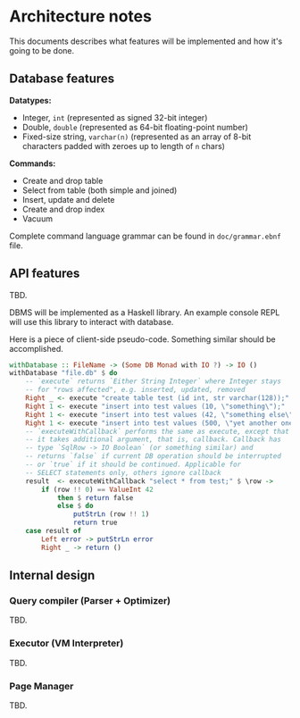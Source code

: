 # Architecture notes

This documents describes what features will be implemented and how it's going
to be done.

## Database features

**Datatypes:**

* Integer, `int` (represented as signed 32-bit integer)
* Double, `double` (represented as 64-bit floating-point number)
* Fixed-size string, `varchar(n)` (represented as an array of 8-bit characters
  padded with zeroes up to length of `n` chars)

**Commands:**

* Create and drop table
* Select from table (both simple and joined)
* Insert, update and delete
* Create and drop index
* Vacuum

Complete command language grammar can be found in `doc/grammar.ebnf` file.

## API features

TBD.

DBMS will be implemented as a Haskell library. An example console REPL will use
this library to interact with database.

Here is a piece of client-side pseudo-code. Something similar should be
accomplished.

```haskell
withDatabase :: FileName -> (Some DB Monad with IO ?) -> IO ()
withDatabase "file.db" $ do
    -- `execute` returns `Either String Integer` where Integer stays
    -- for "rows affected", e.g. inserted, updated, removed
    Right _ <- execute "create table test (id int, str varchar(128));"
    Right 1 <- execute "insert into test values (10, \"something\");"
    Right 1 <- execute "insert into test values (42, \"something else\");"
    Right 1 <- execute "insert into test values (500, \"yet another one\");"
    -- `executeWithCallback` performs the same as execute, except that
    -- it takes additional argument, that is, callback. Callback has
    -- type `SqlRow -> IO Boolean` (or something similar) and
    -- returns `false` if current DB operation should be interrupted
    -- or `true` if it should be continued. Applicable for
    -- SELECT statements only, others ignore callback
    result  <- executeWithCallback "select * from test;" $ \row ->
        if (row !! 0) == ValueInt 42
            then $ return false
            else $ do
                putStrLn (row !! 1)
                return true
    case result of
        Left error -> putStrLn error
        Right _ -> return ()
```

## Internal design

### Query compiler (Parser + Optimizer)

TBD.

### Executor (VM Interpreter)

TBD.

### Page Manager

TBD.
